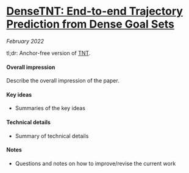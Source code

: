 # [DenseTNT: End-to-end Trajectory Prediction from Dense Goal Sets](https://arxiv.org/abs/2108.09640)

_February 2022_

tl;dr: Anchor-free version of [TNT](tnt.md).

#### Overall impression
Describe the overall impression of the paper. 

#### Key ideas
- Summaries of the key ideas

#### Technical details
- Summary of technical details

#### Notes
- Questions and notes on how to improve/revise the current work
